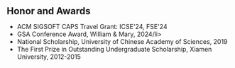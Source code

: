 <h1 id="awards"></h1>

<h2 style="margin: 60px 0px 10px;">Honor and Awards</h2>

<ul>

<li>ACM SIGSOFT CAPS Travel Grant: ICSE'24, FSE'24</li>
<li>GSA Conference Award, William & Mary, 2024/li>
<li>National Scholarship, University of Chinese Academy of Sciences, 2019</li>
<li>The First Prize in Outstanding Undergraduate Scholarship, Xiamen University, 2012-2015</li>

</ul>